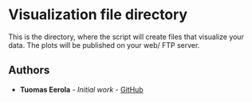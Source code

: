 # Visualization file directory

This is the directory, where the script will create files that visualize your data. The plots will be published on your web/ FTP server.

## Authors

* **Tuomas Eerola** - *Initial work* - [GitHub](https://github.com/eerolat)
